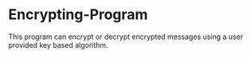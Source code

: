 # Encrypting-Program
This program can encrypt or decrypt encrypted messages using a user provided key based algorithm.
